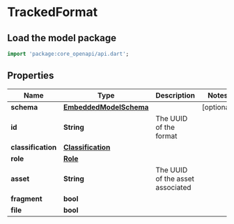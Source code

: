 # TrackedFormat

## Load the model package
```dart
import 'package:core_openapi/api.dart';
```

## Properties
Name | Type | Description | Notes
------------ | ------------- | ------------- | -------------
**schema** | [**EmbeddedModelSchema**](EmbeddedModelSchema) |  | [optional] 
**id** | **String** | The UUID of the format | 
**classification** | [**Classification**](Classification) |  | 
**role** | [**Role**](Role) |  | 
**asset** | **String** | The UUID of the asset associated | 
**fragment** | **bool** |  | 
**file** | **bool** |  | 




